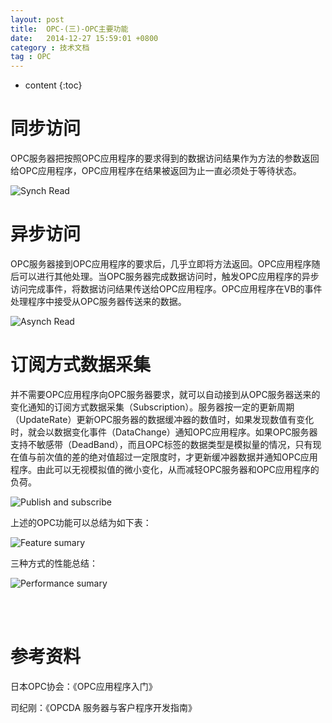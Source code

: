 ```yaml
---
layout: post
title:  OPC-(三)-OPC主要功能
date:   2014-12-27 15:59:01 +0800
category : 技术文档
tag : OPC
---
```


* content
{:toc}

同步访问
================================

OPC服务器把按照OPC应用程序的要求得到的数据访问结果作为方法的参数返回给OPC应用程序，OPC应用程序在结果被返回为止一直必须处于等待状态。

![Synch Read](/images/blog/opc/3_main_feature/1_sync_read.png)


异步访问
================================

OPC服务器接到OPC应用程序的要求后，几乎立即将方法返回。OPC应用程序随后可以进行其他处理。当OPC服务器完成数据访问时，触发OPC应用程序的异步访问完成事件，将数据访问结果传送给OPC应用程序。OPC应用程序在VB的事件处理程序中接受从OPC服务器传送来的数据。

![Asynch Read](/images/blog/opc/3_main_feature/2_aync_read.png)

订阅方式数据采集
================================

并不需要OPC应用程序向OPC服务器要求，就可以自动接到从OPC服务器送来的变化通知的订阅方式数据采集（Subscription）。服务器按一定的更新周期（UpdateRate）更新OPC服务器的数据缓冲器的数值时，如果发现数值有变化时，就会以数据变化事件（DataChange）通知OPC应用程序。如果OPC服务器支持不敏感带（DeadBand），而且OPC标签的数据类型是模拟量的情况，只有现在值与前次值的差的绝对值超过一定限度时，才更新缓冲器数据并通知OPC应用程序。由此可以无视模拟值的微小变化，从而减轻OPC服务器和OPC应用程序的负荷。

![Publish and subscribe](/images/blog/opc/3_main_feature/3_publish_subcribe.png)

上述的OPC功能可以总结为如下表：

![Feature sumary](/images/blog/opc/3_main_feature/4_feature_sumary.png)

三种方式的性能总结：

![Performance sumary](/images/blog/opc/3_main_feature/5_performance_sumary.png)

<br>
<br>

参考资料
================================

日本OPC协会：《OPC应用程序入门》

司纪刚：《OPCDA 服务器与客户程序开发指南》